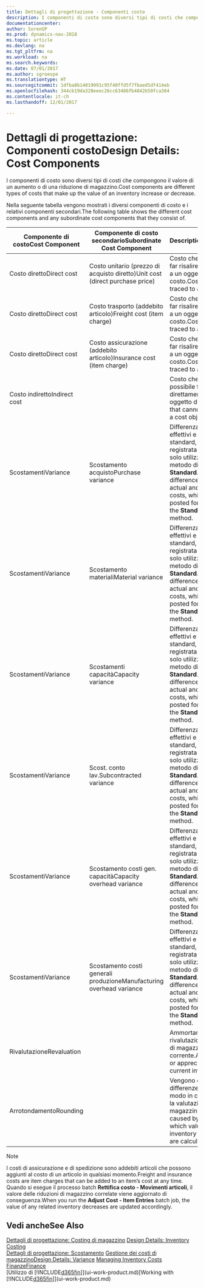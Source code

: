 ```yaml
---
title: Dettagli di progettazione - Componenti costo
description: I componenti di costo sono diversi tipi di costi che compongono il valore di un aumento o di una riduzione di magazzino.
documentationcenter: 
author: SorenGP
ms.prod: dynamics-nav-2018
ms.topic: article
ms.devlang: na
ms.tgt_pltfrm: na
ms.workload: na
ms.search.keywords: 
ms.date: 07/01/2017
ms.author: sgroespe
ms.translationtype: HT
ms.sourcegitcommit: 1dfba8b14019991c95f40ffd5f7fbaed5df414eb
ms.openlocfilehash: 344cb19da328eeec26cc63486fb4842b50fca304
ms.contentlocale: it-ch
ms.lasthandoff: 12/01/2017

---
```

# <a name="design-details-cost-components"></a><span data-ttu-id="b2279-103">Dettagli di progettazione: Componenti costo</span><span class="sxs-lookup"><span data-stu-id="b2279-103">Design Details: Cost Components</span></span>
<span data-ttu-id="b2279-104">I componenti di costo sono diversi tipi di costi che compongono il valore di un aumento o di una riduzione di magazzino.</span><span class="sxs-lookup"><span data-stu-id="b2279-104">Cost components are different types of costs that make up the value of an inventory increase or decrease.</span></span>  

 <span data-ttu-id="b2279-105">Nella seguente tabella vengono mostrati i diversi componenti di costo e i relativi componenti secondari.</span><span class="sxs-lookup"><span data-stu-id="b2279-105">The following table shows the different cost components and any subordinate cost components that they consist of.</span></span>  

|<span data-ttu-id="b2279-106">Componente di costo</span><span class="sxs-lookup"><span data-stu-id="b2279-106">Cost Component</span></span>|<span data-ttu-id="b2279-107">Componente di costo secondario</span><span class="sxs-lookup"><span data-stu-id="b2279-107">Subordinate Cost Component</span></span>|<span data-ttu-id="b2279-108">Description</span><span class="sxs-lookup"><span data-stu-id="b2279-108">Description</span></span>|  
|--------------------|--------------------------------|---------------------------------------|  
|<span data-ttu-id="b2279-109">Costo diretto</span><span class="sxs-lookup"><span data-stu-id="b2279-109">Direct cost</span></span>|<span data-ttu-id="b2279-110">Costo unitario (prezzo di acquisto diretto)</span><span class="sxs-lookup"><span data-stu-id="b2279-110">Unit cost (direct purchase price)</span></span>|<span data-ttu-id="b2279-111">Costo che è possibile far risalire direttamente a un oggetto di costo.</span><span class="sxs-lookup"><span data-stu-id="b2279-111">Cost that can be traced to a cost object.</span></span>|  
|<span data-ttu-id="b2279-112">Costo diretto</span><span class="sxs-lookup"><span data-stu-id="b2279-112">Direct cost</span></span>|<span data-ttu-id="b2279-113">Costo trasporto (addebito articolo)</span><span class="sxs-lookup"><span data-stu-id="b2279-113">Freight cost (item charge)</span></span>|<span data-ttu-id="b2279-114">Costo che è possibile far risalire direttamente a un oggetto di costo.</span><span class="sxs-lookup"><span data-stu-id="b2279-114">Cost that can be traced to a cost object.</span></span>|  
|<span data-ttu-id="b2279-115">Costo diretto</span><span class="sxs-lookup"><span data-stu-id="b2279-115">Direct cost</span></span>|<span data-ttu-id="b2279-116">Costo assicurazione (addebito articolo)</span><span class="sxs-lookup"><span data-stu-id="b2279-116">Insurance cost (item charge)</span></span>|<span data-ttu-id="b2279-117">Costo che è possibile far risalire direttamente a un oggetto di costo.</span><span class="sxs-lookup"><span data-stu-id="b2279-117">Cost that can be traced to a cost object.</span></span>|  
|<span data-ttu-id="b2279-118">Costo indiretto</span><span class="sxs-lookup"><span data-stu-id="b2279-118">Indirect cost</span></span>||<span data-ttu-id="b2279-119">Costo che non è possibile far risalire direttamente a un oggetto di costo.</span><span class="sxs-lookup"><span data-stu-id="b2279-119">Cost that cannot be traced to a cost object.</span></span>|  
|<span data-ttu-id="b2279-120">Scostamenti</span><span class="sxs-lookup"><span data-stu-id="b2279-120">Variance</span></span>|<span data-ttu-id="b2279-121">Scostamento acquisto</span><span class="sxs-lookup"><span data-stu-id="b2279-121">Purchase variance</span></span>|<span data-ttu-id="b2279-122">Differenza tra costi effettivi e costi standard, che viene registrata per gli articoli solo utilizzando il metodo di costing **Standard**.</span><span class="sxs-lookup"><span data-stu-id="b2279-122">The difference between actual and standard costs, which is only posted for items using the **Standard** costing method.</span></span>|  
|<span data-ttu-id="b2279-123">Scostamenti</span><span class="sxs-lookup"><span data-stu-id="b2279-123">Variance</span></span>|<span data-ttu-id="b2279-124">Scostamento materiali</span><span class="sxs-lookup"><span data-stu-id="b2279-124">Material variance</span></span>|<span data-ttu-id="b2279-125">Differenza tra costi effettivi e costi standard, che viene registrata per gli articoli solo utilizzando il metodo di costing **Standard**.</span><span class="sxs-lookup"><span data-stu-id="b2279-125">The difference between actual and standard costs, which is only posted for items using the **Standard** costing method.</span></span>|  
|<span data-ttu-id="b2279-126">Scostamenti</span><span class="sxs-lookup"><span data-stu-id="b2279-126">Variance</span></span>|<span data-ttu-id="b2279-127">Scostamenti capacità</span><span class="sxs-lookup"><span data-stu-id="b2279-127">Capacity variance</span></span>|<span data-ttu-id="b2279-128">Differenza tra costi effettivi e costi standard, che viene registrata per gli articoli solo utilizzando il metodo di costing **Standard**.</span><span class="sxs-lookup"><span data-stu-id="b2279-128">The difference between actual and standard costs, which is only posted for items using the **Standard** costing method.</span></span>|  
|<span data-ttu-id="b2279-129">Scostamenti</span><span class="sxs-lookup"><span data-stu-id="b2279-129">Variance</span></span>|<span data-ttu-id="b2279-130">Scost. conto lav.</span><span class="sxs-lookup"><span data-stu-id="b2279-130">Subcontracted variance</span></span>|<span data-ttu-id="b2279-131">Differenza tra costi effettivi e costi standard, che viene registrata per gli articoli solo utilizzando il metodo di costing **Standard**.</span><span class="sxs-lookup"><span data-stu-id="b2279-131">The difference between actual and standard costs, which is only posted for items using the **Standard** costing method.</span></span>|  
|<span data-ttu-id="b2279-132">Scostamenti</span><span class="sxs-lookup"><span data-stu-id="b2279-132">Variance</span></span>|<span data-ttu-id="b2279-133">Scostamento costi gen. capacità</span><span class="sxs-lookup"><span data-stu-id="b2279-133">Capacity overhead variance</span></span>|<span data-ttu-id="b2279-134">Differenza tra costi effettivi e costi standard, che viene registrata per gli articoli solo utilizzando il metodo di costing **Standard**.</span><span class="sxs-lookup"><span data-stu-id="b2279-134">The difference between actual and standard costs, which is only posted for items using the **Standard** costing method.</span></span>|  
|<span data-ttu-id="b2279-135">Scostamenti</span><span class="sxs-lookup"><span data-stu-id="b2279-135">Variance</span></span>|<span data-ttu-id="b2279-136">Scostamento costi generali produzione</span><span class="sxs-lookup"><span data-stu-id="b2279-136">Manufacturing overhead variance</span></span>|<span data-ttu-id="b2279-137">Differenza tra costi effettivi e costi standard, che viene registrata per gli articoli solo utilizzando il metodo di costing **Standard**.</span><span class="sxs-lookup"><span data-stu-id="b2279-137">The difference between actual and standard costs, which is only posted for items using the **Standard** costing method.</span></span>|  
|<span data-ttu-id="b2279-138">Rivalutazione</span><span class="sxs-lookup"><span data-stu-id="b2279-138">Revaluation</span></span>||<span data-ttu-id="b2279-139">Ammortamento o rivalutazione del valore di magazzino corrente.</span><span class="sxs-lookup"><span data-stu-id="b2279-139">A depreciation or appreciation of the current inventory value.</span></span>|  
|<span data-ttu-id="b2279-140">Arrotondamento</span><span class="sxs-lookup"><span data-stu-id="b2279-140">Rounding</span></span>||<span data-ttu-id="b2279-141">Vengono calcolate le differenze causate dal modo in cui diminuisce la valutazione del magazzino.</span><span class="sxs-lookup"><span data-stu-id="b2279-141">Residuals caused by the way in which valuation of inventory decreases are calculated.</span></span>|  

> [!NOTE]  
>  <span data-ttu-id="b2279-142">I costi di assicurazione e di spedizione sono addebiti articoli che possono aggiunti al costo di un articolo in qualsiasi momento.</span><span class="sxs-lookup"><span data-stu-id="b2279-142">Freight and insurance costs are item charges that can be added to an item’s cost at any time.</span></span> <span data-ttu-id="b2279-143">Quando si esegue il processo batch **Rettifica costo - Movimenti articoli**, il valore delle riduzioni di magazzino correlate viene aggiornato di conseguenza.</span><span class="sxs-lookup"><span data-stu-id="b2279-143">When you run the **Adjust Cost - Item Entries** batch job, the value of any related inventory decreases are updated accordingly.</span></span>  

## <a name="see-also"></a><span data-ttu-id="b2279-144">Vedi anche</span><span class="sxs-lookup"><span data-stu-id="b2279-144">See Also</span></span>  
 <span data-ttu-id="b2279-145">[Dettagli di progettazione: Costing di magazzino](design-details-inventory-costing.md) </span><span class="sxs-lookup"><span data-stu-id="b2279-145">[Design Details: Inventory Costing](design-details-inventory-costing.md) </span></span>  
 <span data-ttu-id="b2279-146">[Dettagli di progettazione: Scostamento](design-details-variance.md) [Gestione dei costi di magazzino](finance-manage-inventory-costs.md)</span><span class="sxs-lookup"><span data-stu-id="b2279-146">[Design Details: Variance](design-details-variance.md) [Managing Inventory Costs](finance-manage-inventory-costs.md)</span></span>  
 [<span data-ttu-id="b2279-147">Finanze</span><span class="sxs-lookup"><span data-stu-id="b2279-147">Finance</span></span>](finance.md)  
 <span data-ttu-id="b2279-148">[Utilizzo di [!INCLUDE[d365fin](includes/d365fin_md.md)]](ui-work-product.md)</span><span class="sxs-lookup"><span data-stu-id="b2279-148">[Working with [!INCLUDE[d365fin](includes/d365fin_md.md)]](ui-work-product.md)</span></span>  

